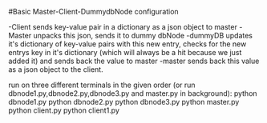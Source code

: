 #Basic Master-Client-DummydbNode configuration

-Client sends key-value pair in a dictionary as a json object to master
-Master unpacks this json, sends it to dummy dbNode
-dummyDB updates it's dictionary of key-value pairs with this new entry, checks for the new entrys key in it's dictionary (which will always be a hit because we just added it) and sends back the value to master
-master sends back this value as a json object to the client.


run on three different terminals in the given order (or run dbnode1.py,dbnode2.py,dbnode3.py and master.py in background):
python dbnode1.py
python dbnode2.py
python dbnode3.py
python master.py
python client.py
python client1.py

